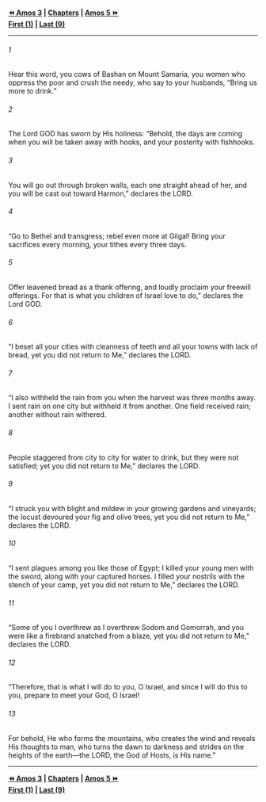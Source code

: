   
**[⏪ Amos 3](./Amos%203.md) | [Chapters](./_index.md) | [Amos 5 ⏩](./Amos%205.md)**  
**[First (1)](./Amos%201.md) | [Last (9)](./Amos%209.md)**  
  
---  
  
###### 1  
Hear this word, you cows of Bashan on Mount Samaria, you women who oppress the poor and crush the needy, who say to your husbands, “Bring us more to drink.”  
  
###### 2  
The Lord GOD has sworn by His holiness: “Behold, the days are coming when you will be taken away with hooks, and your posterity with fishhooks.  
  
###### 3  
You will go out through broken walls, each one straight ahead of her, and you will be cast out toward Harmon,” declares the LORD.  
  
###### 4  
“Go to Bethel and transgress; rebel even more at Gilgal! Bring your sacrifices every morning, your tithes every three days.  
  
###### 5  
Offer leavened bread as a thank offering, and loudly proclaim your freewill offerings. For that is what you children of Israel love to do,” declares the Lord GOD.  
  
###### 6  
“I beset all your cities with cleanness of teeth and all your towns with lack of bread, yet you did not return to Me,” declares the LORD.  
  
###### 7  
“I also withheld the rain from you when the harvest was three months away. I sent rain on one city but withheld it from another. One field received rain; another without rain withered.  
  
###### 8  
People staggered from city to city for water to drink, but they were not satisfied; yet you did not return to Me,” declares the LORD.  
  
###### 9  
“I struck you with blight and mildew in your growing gardens and vineyards; the locust devoured your fig and olive trees, yet you did not return to Me,” declares the LORD.  
  
###### 10  
“I sent plagues among you like those of Egypt; I killed your young men with the sword, along with your captured horses. I filled your nostrils with the stench of your camp, yet you did not return to Me,” declares the LORD.  
  
###### 11  
“Some of you I overthrew as I overthrew Sodom and Gomorrah, and you were like a firebrand snatched from a blaze, yet you did not return to Me,” declares the LORD.  
  
###### 12  
“Therefore, that is what I will do to you, O Israel, and since I will do this to you, prepare to meet your God, O Israel!  
  
###### 13  
For behold, He who forms the mountains, who creates the wind and reveals His thoughts to man, who turns the dawn to darkness and strides on the heights of the earth—the LORD, the God of Hosts, is His name.”  
  
  
---  
  
**[⏪ Amos 3](./Amos%203.md) | [Chapters](./_index.md) | [Amos 5 ⏩](./Amos%205.md)**  
**[First (1)](./Amos%201.md) | [Last (9)](./Amos%209.md)**  
  
